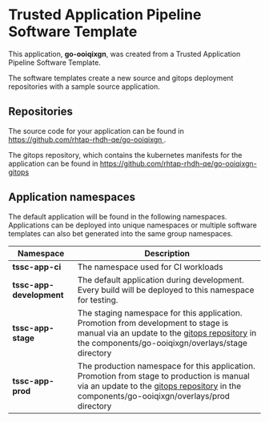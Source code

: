 # Trusted Application Pipeline Software Template

This application, **go-ooiqixgn**, was created from a Trusted Application Pipeline Software Template.

The software templates create a new source and gitops deployment repositories with a sample source application. 

## Repositories

The source code for your application can be found in [https://github.com/rhtap-rhdh-qe/go-ooiqixgn ](https://github.com/rhtap-rhdh-qe/go-ooiqixgn ).
 
The gitops repository, which contains the kubernetes manifests for the application can be found in 
[https://github.com/rhtap-rhdh-qe/go-ooiqixgn-gitops ](https://github.com/rhtap-rhdh-qe/go-ooiqixgn-gitops ) 

## Application namespaces 

The default application will be found in the following namespaces. Applications can be deployed into unique namespaces or multiple software templates can also bet generated into the same group namespaces.  

|  Namespace   |  Description   |  
| -------- | -------- |
| **tssc-app-ci** | The namespace used for CI workloads |
| **tssc-app-development** | The default application during development. Every build will be deployed to this namespace for testing. |
| **tssc-app-stage** | The staging namespace for this application. Promotion from development to stage is manual via an update to the [gitops repository](https://github.com/rhtap-rhdh-qe/go-ooiqixgn-gitops ) in the components/go-ooiqixgn/overlays/stage directory |
| **tssc-app-prod** | The production namespace for this application. Promotion from stage to production is manual via an update to the [gitops repository](https://github.com/rhtap-rhdh-qe/go-ooiqixgn-gitops ) in the components/go-ooiqixgn/overlays/prod directory |